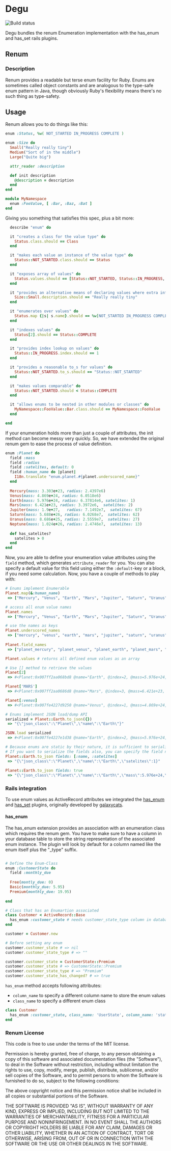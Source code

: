 # Degu
![Build status](https://travis-ci.org/tuskenraiders/degu.png)

Degu bundles the renum Enumeration implementation with the has_enum and has_set
rails plugins.

## Renum

### Description

Renum provides a readable but terse enum facility for Ruby.  Enums are
sometimes called object constants and are analogous to the type-safe enum
pattern in Java, though obviously Ruby's flexibility means there's no such
thing as type-safety.

## Usage

Renum allows you to do things like this:
```ruby
enum :Status, %w( NOT_STARTED IN_PROGRESS COMPLETE )

enum :Size do
  Small("Really really tiny")
  Medium("Sort of in the middle")
  Large("Quite big")

  attr_reader :description

  def init description
    @description = description
  end
end

module MyNamespace
  enum :FooValue, [ :Bar, :Baz, :Bat ]
end
```
Giving you something that satisfies this spec, plus a bit more:
```ruby
  describe "enum" do

  it "creates a class for the value type" do
    Status.class.should == Class
  end

  it "makes each value an instance of the value type" do
    Status::NOT_STARTED.class.should == Status
  end

  it "exposes array of values" do
    Status.values.should == [Status::NOT_STARTED, Status::IN_PROGRESS, Status::COMPLETE]
  end

  it "provides an alternative means of declaring values where extra information can be provided for initialization" do
    Size::Small.description.should == "Really really tiny"
  end

  it "enumerates over values" do
    Status.map {|s| s.name}.should == %w[NOT_STARTED IN_PROGRESS COMPLETE]
  end

  it "indexes values" do
    Status[2].should == Status::COMPLETE
  end

  it "provides index lookup on values" do
    Status::IN_PROGRESS.index.should == 1
  end

  it "provides a reasonable to_s for values" do
    Status::NOT_STARTED.to_s.should == "Status::NOT_STARTED"
  end

  it "makes values comparable" do
    Status::NOT_STARTED.should < Status::COMPLETE
  end

  it "allows enums to be nested in other modules or classes" do
    MyNamespace::FooValue::Bar.class.should == MyNamespace::FooValue
  end

end
```
If your enumeration holds more than just a couple of attributes, the init method can become messy very quickly.
So, we have extended the original renum gem to ease the process of value definition.
```ruby
enum :Planet do
  field :mass
  field :radius
  field :satelites, default: 0
  field :human_name do |planet|
    I18n.translate "enum.planet.#{planet.underscored_name}"
  end
  
  Mercury(mass: 3.303e+23, radius: 2.4397e6)
  Venus(mass: 4.869e+24, radius: 6.0518e6)
  Earth(mass: 5.976e+24, radius: 6.37814e6, satelites: 1)
  Mars(mass: 6.421e+23, radius: 3.3972e6,  satelites: 2)
  Jupiter(mass: 1.9e+27,   radius: 7.1492e7,  satelites: 67)
  Saturn(mass: 5.688e+26, radius: 6.0268e7,  satelites: 62)
  Uranus(mass: 8.686e+25, radius: 2.5559e7,  satelites: 27)
  Neptune(mass: 1.024e+26, radius: 2.4746e7,  satelites: 13)
  
  def has_satelites?
    satelites > 0
  end
end
```
Now, you are able to define your enumeration value attributes using the `field` method, which generates
`attribute_reader` for you. You can also specify a default value for this field using either the `:default`-key or
a block, if you need some calculation.
Now, you have a couple of methods to play with:
```ruby
# Enums implement Enumerable
Planet.map(&:human_name) 
 => ["Mercury", "Venus", "Earth", "Mars", "Jupiter", "Saturn", "Uranus", "Neptune"]

# access all enum value names
Planet.names
 => ["Mercury", "Venus", "Earth", "Mars", "Jupiter", "Saturn", "Uranus", "Neptune"]

# use the names as keys
Planet.underscored_names
 => ["mercury", "venus", "earth", "mars", "jupiter", "saturn", "uranus", "neptune"]
 
Planet.field_names
 => ["planet_mercury", "planet_venus", "planet_earth", "planet_mars", "planet_jupiter", "planet_saturn", "planet_uranus", "planet_neptune"]

Planet.values # returns all defined enum values as an array

# Use [] method to retrieve the values
Planet[2]
 => #<Planet:0x007ff2aa068bd8 @name="Earth", @index=2, @mass=5.976e+24, @radius=6378140.0, @satelites=1, @human_name="Earth">

Planet['MARS']
 => #<Planet:0x007ff2aa0686d8 @name="Mars", @index=3, @mass=6.421e+23, @radius=3397200.0, @satelites=2, @human_name="Mars">

Planet[:venus]
 => #<Planet:0x007fe4227d9250 @name="Venus", @index=1, @mass=4.869e+24, @radius=6051800.0, @satelites=0, @human_name="Venus">

# Enums implement JSON load/dump API
serialized = Planet::Earth.to_json({})
 => "{\"json_class\":\"Planet\",\"name\":\"Earth\"}"

JSON.load serialized
 => #<Planet:0x007fe4227e1d38 @name="Earth", @index=2, @mass=5.976e+24, @radius=6378140.0, @satelites=1, @human_name="Earth">

# Because enums are static by their nature, it is sufficient to serialize just the name of the enum value.
# If you want to serialize the fields also, you can specify the field names to serialize (or just true for all fields)
Planet::Earth.to_json fields: [:name, :satelites]
 => "{\"json_class\":\"Planet\",\"name\":\"Earth\",\"satelites\":1}"
 
Planet::Earth.to_json fields: true
 => "{\"json_class\":\"Planet\",\"name\":\"Earth\",\"mass\":5.976e+24,\"radius\":6378140.0,\"satelites\":1,\"human_name\":\"Earth\"}" 
```

### Rails integration
To use enum values as ActiveRecord attributes we integrated the [has_enum](https://github.com/caroo/has_enum) and
[has_set](https://github.com/caroo/has_set) plugins, originally developed by [galaxycats](https://github.com/galaxycats).

#### has_enum
The has_enum extension provides an association with an enumeration class which requires the renum gem.
You have to make sure to have a column in your database table to store the string representation
of the associated enum instance. The plugin will look by default for a column named like the enum
itself plus the "_type" suffix.
```ruby

# Define the Enum-Class
enum :CustomerState do
  field :monthly_due
  
  Free(montly_due: 0)
  Basic(monthly_due: 5.95)
  Premium(monthly_due: 19.95)
  
end

# Class that has an Enumartion associated
class Customer < ActiveRecord::Base
  has_enum :customer_state # needs customer_state_type column in database
end

customer = Customer.new

# Before setting any enum
customer.customer_state # => nil
customer.customer_state_type # => ""

customer.customer_state = CustomerState::Premium
customer.customer_state # => CustomerState::Premium
customer.customer_state_type # => "Premium"
customer.customer_state_has_changed? # => true
```
`has_enum` method accepts following attributes:
- `column_name` to specify a different column name to store the enum values
- `class_name` to specify a different enum class

```ruby
class Customer
  has_enum :customer_state, class_name: 'UserState', column_name: 'state_type'
end
```

### Renum License

This code is free to use under the terms of the MIT license.

Permission is hereby granted, free of charge, to any person obtaining
a copy of this software and associated documentation files (the
"Software"), to deal in the Software without restriction, including
without limitation the rights to use, copy, modify, merge, publish,
distribute, sublicense, and/or sell copies of the Software, and to
permit persons to whom the Software is furnished to do so, subject to
the following conditions:

The above copyright notice and this permission notice shall be
included in all copies or substantial portions of the Software.

THE SOFTWARE IS PROVIDED "AS IS", WITHOUT WARRANTY OF ANY KIND,
EXPRESS OR IMPLIED, INCLUDING BUT NOT LIMITED TO THE WARRANTIES OF
MERCHANTABILITY, FITNESS FOR A PARTICULAR PURPOSE AND
NONINFRINGEMENT. IN NO EVENT SHALL THE AUTHORS OR COPYRIGHT HOLDERS BE
LIABLE FOR ANY CLAIM, DAMAGES OR OTHER LIABILITY, WHETHER IN AN ACTION
OF CONTRACT, TORT OR OTHERWISE, ARISING FROM, OUT OF OR IN CONNECTION
WITH THE SOFTWARE OR THE USE OR OTHER DEALINGS IN THE SOFTWARE.

